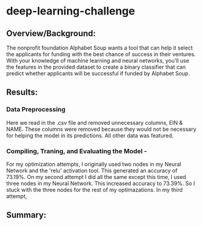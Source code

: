 # deep-learning-challenge

## Overview/Background:
The nonprofit foundation Alphabet Soup wants a tool that can help it select the applicants for funding with the best chance of success in their ventures. With your knowledge of machine learning and neural networks, you’ll use the features in the provided dataset to create a binary classifier that can predict whether applicants will be successful if funded by Alphabet Soup.

## Results:

### Data Preprocessing
Here we read in the .csv file and removed unnecessary columns, EIN & NAME.  These columns were removed because they would not be necessary for helping the model in its predictions.  All other data was featured.

### Compiling, Traning, and Evaluating the Model - 
For my optimization attempts, I originally used two nodes in my Neural Network and the 'relu' activation tool.  This generated an accuracy of 73.19%.  On my second attempt I did all the same except this time, I used three nodes in my Neural Network.  This increased accuracy to 73.39%.  So I stuck with the three nodes for the rest of my optimazations.  In my third attempt, 

## Summary: